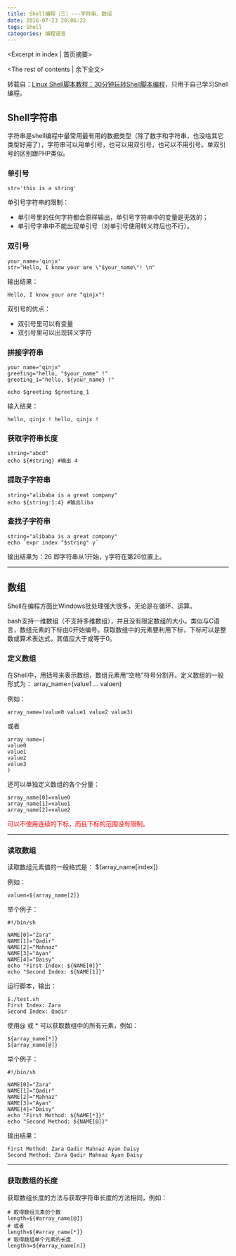 ```yaml
---
title: Shell编程（三）---字符串、数组
date: 2016-07-23 20:06:22
tags: Shell
categories: 编程语言
---
```

<Excerpt in index | 首页摘要> 
<!-- more -->
<The rest of contents | 余下全文>

转载自：[Linux Shell脚本教程：30分钟玩转Shell脚本编程](http://c.biancheng.net/cpp/shell/)，只用于自己学习Shell编程。
## Shell字符串

字符串是shell编程中最常用最有用的数据类型（除了数字和字符串，也没啥其它类型好用了），字符串可以用单引号，也可以用双引号，也可以不用引号。单双引号的区别跟PHP类似。

### 单引号

```
str='this is a string'
```

单引号字符串的限制：

- 单引号里的任何字符都会原样输出，单引号字符串中的变量是无效的；
- 单引号字串中不能出现单引号（对单引号使用转义符后也不行）。

### 双引号

```
your_name='qinjx'
str="Hello, I know your are \"$your_name\"! \n"
```
输出结果：

```
Hello, I know your are "qinjx"! 
```

双引号的优点：

- 双引号里可以有变量
- 双引号里可以出现转义字符

### 拼接字符串

```
your_name="qinjx"
greeting="hello, "$your_name" !"
greeting_1="hello, ${your_name} !"

echo $greeting $greeting_1
```
输入结果：

```
hello, qinjx ! hello, qinjx !
```

### 获取字符串长度

```
string="abcd"
echo ${#string} #输出 4
```

### 提取子字符串

```
string="alibaba is a great company"
echo ${string:1:4} #输出liba
```

### 查找子字符串

```
string="alibaba is a great company"
echo `expr index "$string" y`
```
输出结果为：26 
即字符串从1开始，y字符在第26位置上。


----------
## 数组

Shell在编程方面比Windows批处理强大很多，无论是在循环、运算。

bash支持一维数组（不支持多维数组），并且没有限定数组的大小。类似与C语言，数组元素的下标由0开始编号。获取数组中的元素要利用下标，下标可以是整数或算术表达式，其值应大于或等于0。

### 定义数组
在Shell中，用括号来表示数组，数组元素用“空格”符号分割开。定义数组的一般形式为：
    array_name=(value1 ... valuen)
    
例如：

```
array_name=(value0 value1 value2 value3)
```
或者

```
array_name=(
value0
value1
value2
value3
)
```

还可以单独定义数组的各个分量：

```
array_name[0]=value0
array_name[1]=value1
array_name[2]=value2
```
<font color=red>可以不使用连续的下标，而且下标的范围没有限制。</font>


----------
### 读取数组
读取数组元素值的一般格式是：
    ${array_name[index]}
    
例如：

```
valuen=${array_name[2]}
```
举个例子：

```
#!/bin/sh

NAME[0]="Zara"
NAME[1]="Qadir"
NAME[2]="Mahnaz"
NAME[3]="Ayan"
NAME[4]="Daisy"
echo "First Index: ${NAME[0]}"
echo "Second Index: ${NAME[1]}"
```
运行脚本，输出：

```
$./test.sh
First Index: Zara
Second Index: Qadir
```
使用@ 或 * 可以获取数组中的所有元素，例如：

```
${array_name[*]}
${array_name[@]}
```

举个例子：

```
#!/bin/sh

NAME[0]="Zara"
NAME[1]="Qadir"
NAME[2]="Mahnaz"
NAME[3]="Ayan"
NAME[4]="Daisy"
echo "First Method: ${NAME[*]}"
echo "Second Method: ${NAME[@]}"
```
输出结果：

```
First Method: Zara Qadir Mahnaz Ayan Daisy
Second Method: Zara Qadir Mahnaz Ayan Daisy
```


----------
### 获取数组的长度
获取数组长度的方法与获取字符串长度的方法相同，例如：

```
# 取得数组元素的个数
length=${#array_name[@]}
# 或者
length=${#array_name[*]}
# 取得数组单个元素的长度
lengthn=${#array_name[n]}
```


